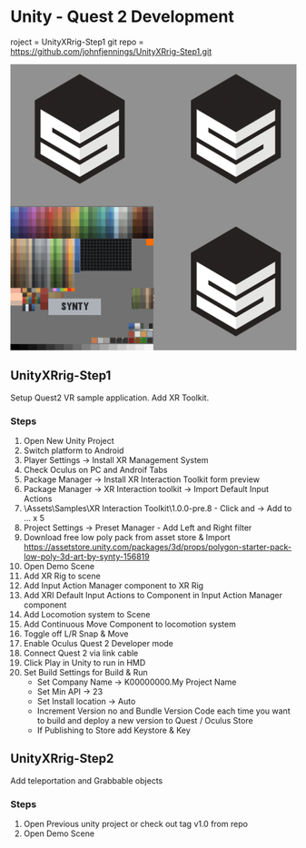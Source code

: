 # Unity - Quest 2 Development

roject = UnityXRrig-Step1 
git repo = https://github.com/johnfjennings/UnityXRrig-Step1.git

![My image](./Assets/PolygonStarter/Textures/PolygonStarter_Texture_01.png)

## UnityXRrig-Step1

Setup Quest2 VR sample application. Add XR Toolkit. 


### Steps

1. Open New Unity Project
2. Switch platform to Android
3. Player Settings -> Install XR Management System
4. Check Oculus on PC and Androif Tabs
5. Package Manager -> Install XR Interaction Toolkit  form preview 
6. Package Manager -> XR Interaction toolkit -> Import Default Input Actions 
7. \Assets\Samples\XR Interaction Toolkit\1.0.0-pre.8 - Click and -> Add to ... x 5
8. Project Settings -> Preset Manager - Add Left and Right filter
9. Download free low poly pack from asset store & Import https://assetstore.unity.com/packages/3d/props/polygon-starter-pack-low-poly-3d-art-by-synty-156819
10. Open Demo Scene
11. Add XR Rig to scene
12. Add Input Action Manager component to XR Rig
13. Add XRI Default Input Actions to Component in  Input Action Manager component
14. Add Locomotion system to Scene
15. Add Continuous Move Component to locomotion system
16. Toggle off L/R Snap & Move 
17. Enable  Oculus Quest 2 Developer mode
18. Connect Quest 2 via link cable
19. Click Play in Unity to run in HMD
20. Set Build Settings for Build & Run
    * Set Company Name -> K00000000.My Project Name
    * Set Min API -> 23
    * Set Install location -> Auto
    * Increment Version no and Bundle Version Code each time you want to build and deploy a new version to Quest / Oculus Store
    * If Publishing to Store add Keystore & Key 




## UnityXRrig-Step2

Add teleportation and Grabbable objects


### Steps

1. Open Previous unity project or check out tag v1.0 from repo
2. Open Demo Scene


